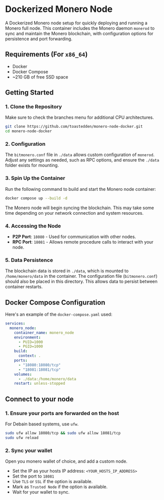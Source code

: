 # Dockerized Monero Node

A Dockerized Monero node setup for quickly deploying and running a Monero full node. This container includes the Monero daemon `monerod` to sync and maintain the Monero blockchain, with configuration options for persistence and port forwarding.

## Requirements (For `x86_64`)

- Docker
- Docker Compose
- ~210 GB of free SSD space

## Getting Started

### 1. Clone the Repository

Make sure to check the branches menu for additional CPU architectures.

```bash
git clone https://github.com/toastedden/monero-node-docker.git
cd monero-node-docker
```

### 2. Configuration

The `bitmonero.conf` file in `./data` allows custom configuration of `monerod`. Adjust any settings as needed, such as RPC options, and ensure the `./data` folder exists for mounting.

### 3. Spin Up the Container

Run the following command to build and start the Monero node container:

```bash
docker compose up --build -d
```

The Monero node will begin syncing the blockchain. This may take some time depending on your network connection and system resources.

### 4. Accessing the Node

- **P2P Port**: `18080` - Used for communication with other nodes.
- **RPC Port**: `18081` - Allows remote procedure calls to interact with your node.

### 5. Data Persistence

The blockchain data is stored in `./data`, which is mounted to `/home/monero/data` in the container. The configuration file (`bitmonero.conf`) should also be placed in this directory. This allows data to persist between container restarts.

## Docker Compose Configuration

Here's an example of the `docker-compose.yaml` used:
```yaml
services:
  monero_node:
    container_name: monero_node
    environment:
      - PUID=1000
      - PGID=1000
    build:
      context: .
    ports:
      - "18080:18080/tcp"
      - "18081:18081/tcp"
    volumes:
      - ./data:/home/monero/data
    restart: unless-stopped
```

## Connect to your node

### 1. Ensure your ports are forwarded on the host

For Debain based systems, use `ufw`.
```bash
sudo ufw allow 18080/tcp && sudo ufw allow 18081/tcp
sudo ufw reload
```

### 2. Sync your wallet

Open you monero wallet of choice, and add a custom node.
- Set the IP as your hosts IP address: `<YOUR_HOSTS_IP_ADDRESS>`
- Set the port to `18081`
- Use `TLS` or `SSL` if the option is available.
- Mark as `Trusted Node` if the option is available.
- Wait for your wallet to sync.
